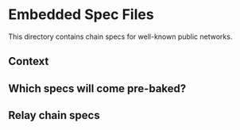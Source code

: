 # Embedded Spec Files

This directory contains chain specs for well-known public networks.

## Context



## Which specs will come pre-baked?



## Relay chain specs


